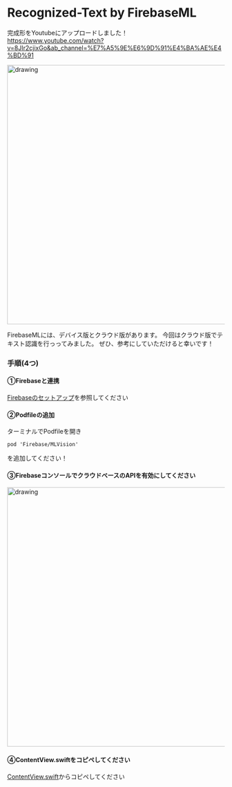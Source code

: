 # Recognized-Text by FirebaseML

完成形をYoutubeにアップロードしました！
https://www.youtube.com/watch?v=8JIr2cjixGo&ab_channel=%E7%A5%9E%E6%9D%91%E4%BA%AE%E4%BD%91



<img src="https://user-images.githubusercontent.com/52638834/92302892-f4471780-efaa-11ea-944e-9c77e3c54908.gif" alt="drawing" width="600"/>



FirebaseMLには、デバイス版とクラウド版があります。
今回はクラウド版でテキスト認識を行っってみました。
ぜひ、参考にしていただけると幸いです！



### 手順(4つ)


#### ①Firebaseと連携

[Firebaseのセットアップ](https://firebase.google.com/docs/ios/setup)を参照してください


#### ②Podfileの追加

ターミナルでPodfileを開き
```
pod 'Firebase/MLVision'
```
を追加してください！


#### ③FirebaseコンソールでクラウドベースのAPIを有効にしてください


<img src="https://user-images.githubusercontent.com/52638834/92322611-333da180-f06d-11ea-81da-0deb644e423e.png" alt="drawing" width="600"/>


#### ④ContentView.swiftをコピペしてください

[ContentView.swift](https://github.com/Ryosukekamimura/Recognize_Text/blob/4891076c5c16e3041a674d66039c97b1196866ca/Recognize_Text/ContentView.swift)からコピペしてください












